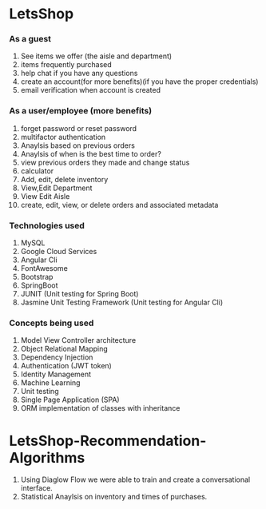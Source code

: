 # LetsShop

### As a guest 
1. See items we offer (the aisle and department)
2. items frequently purchased 
3. help chat if you have any questions 
4. create an account(for more benefits)(if you have the proper credentials)
5. email verification when account is created

### As a user/employee (more benefits) 
1. forget password or reset password 
2. multifactor authentication 
3. Anaylsis based on previous orders 
5. Anaylsis of when is the best time to order? 
6. view previous orders they made and change status
7. calculator 
8. Add, edit, delete inventory 
9. View,Edit Department 
10. View Edit Aisle
11. create, edit, view, or delete orders and associated metadata



### Technologies used
1. MySQL
2. Google Cloud Services
3. Angular Cli 
4. FontAwesome
5. Bootstrap 
6. SpringBoot 
7. JUNIT (Unit testing for Spring Boot)
8. Jasmine Unit Testing Framework  (Unit testing for Angular Cli)

### Concepts being used
1. Model View Controller architecture 
2. Object Relational Mapping 
3. Dependency Injection 
4. Authentication (JWT token)
5. Identity Management 
6. Machine Learning 
7. Unit testing 
8. Single Page Application (SPA)
9. ORM implementation of classes with inheritance

# LetsShop-Recommendation-Algorithms
1. Using Diaglow Flow we were able to train and create a conversational interface. 
2. Statistical Anaylsis on inventory and times of purchases.
